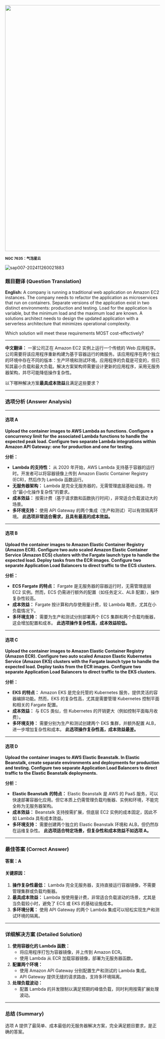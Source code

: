 <img src="https://www.bjp.org.cn/upload/image/2024/10/30/1730252264482055421.jpg" width="800" />  

<small>**NGC 7635：气泡星云**</small>  



![sap007-202411260021883](https://aea62e6.webp.li/2024/11/sap007-202411260021883.png)



### 题目翻译 (Question Translation)

**English:**
 A company is running a traditional web application on Amazon EC2 instances. The company needs to refactor the application as microservices that run on containers. Separate versions of the application exist in two distinct environments: production and testing. Load for the application is variable, but the minimum load and the maximum load are known. A solutions architect needs to design the updated application with a serverless architecture that minimizes operational complexity.

Which solution will meet these requirements MOST cost-effectively?

------

**中文翻译：**
 一家公司正在 Amazon EC2 实例上运行一个传统的 Web 应用程序。公司需要将该应用程序重新构建为基于容器运行的微服务。该应用程序在两个独立的环境中存在不同的版本：生产环境和测试环境。应用程序的负载是可变的，但已知其最小负载和最大负载。解决方案架构师需要设计更新的应用程序，采用无服务器架构，并尽可能降低操作复杂性。

以下哪种解决方案**最具成本效益**且满足这些要求？

------

### 选项分析 (Answer Analysis)

------

#### **选项 A**

**Upload the container images to AWS Lambda as functions. Configure a concurrency limit for the associated Lambda functions to handle the expected peak load. Configure two separate Lambda integrations within Amazon API Gateway: one for production and one for testing.**

**分析：**

- **Lambda 的支持性：** 从 2020 年开始，AWS Lambda 支持基于容器的运行时。开发者可以将容器镜像上传到 Amazon Elastic Container Registry (ECR)，然后作为 Lambda 函数运行。
- **无服务器架构：** Lambda 是完全无服务器的，无需管理底层基础设施，符合“最小化操作复杂性”的要求。
- **成本效益：** 按需计费（基于请求数和函数执行时间），非常适合负载波动大的场景。
- **多环境支持：** 使用 API Gateway 的两个集成（生产和测试）可以有效隔离环境。
     **此选项非常适合需求，且具有最高的成本效益。**

------

#### **选项 B**

**Upload the container images to Amazon Elastic Container Registry (Amazon ECR). Configure two auto scaled Amazon Elastic Container Service (Amazon ECS) clusters with the Fargate launch type to handle the expected load. Deploy tasks from the ECR images. Configure two separate Application Load Balancers to direct traffic to the ECS clusters.**

**分析：**

- **ECS Fargate 的特点：** Fargate 是无服务器的容器运行时，无需管理底层 EC2 实例。然而，ECS 仍需进行额外的配置（如任务定义、ALB 配置），操作复杂性较高。
- **成本效益：** Fargate 按计算和内存使用量计费，较 Lambda 略贵，尤其在小负载情况下。
- **多环境支持：** 需要为生产和测试分别部署两个 ECS 集群和两个负载均衡器，这会增加配置和成本。
     **此选项操作复杂性高，成本效益较低。**

------

#### **选项 C**

**Upload the container images to Amazon Elastic Container Registry (Amazon ECR). Configure two auto scaled Amazon Elastic Kubernetes Service (Amazon EKS) clusters with the Fargate launch type to handle the expected load. Deploy tasks from the ECR images. Configure two separate Application Load Balancers to direct traffic to the EKS clusters.**

**分析：**

- **EKS 的特点：** Amazon EKS 是完全托管的 Kubernetes 服务，提供灵活的容器编排功能。然而，EKS 的复杂性高，尤其是需要管理 Kubernetes 控制平面和相关的 Fargate 配置。
- **成本效益：** 与 ECS 类似，但 Kubernetes 的开销更大（例如控制平面每月收费）。
- **多环境支持：** 需要分别为生产和测试创建两个 EKS 集群，并额外配置 ALB，进一步增加复杂性和成本。
     **此选项操作复杂性高，成本效益最差。**

------

#### **选项 D**

**Upload the container images to AWS Elastic Beanstalk. In Elastic Beanstalk, create separate environments and deployments for production and testing. Configure two separate Application Load Balancers to direct traffic to the Elastic Beanstalk deployments.**

**分析：**

- **Elastic Beanstalk 的特点：** Elastic Beanstalk 是 AWS 的 PaaS 服务，可以快速部署容器化应用。但它本质上仍需管理负载均衡器、实例和环境，不能完全称为无服务器架构。
- **成本效益：** Beanstalk 支持按需扩展，但底层 EC2 实例的成本固定，因此不如 Lambda 具有成本效益。
- **多环境支持：** 需要创建两个独立的 Elastic Beanstalk 环境和 ALB，但仍然存在运维复杂性。
     **此选项适合特定场景，但复杂性和成本效益不如选项 A。**

------

### 最佳答案 (Correct Answer)

**答案：A**

#### 关键原因：

1. **操作复杂性最低：** Lambda 完全无服务器，支持直接运行容器镜像，不需要管理集群或负载均衡器。
2. **最具成本效益：** Lambda 按使用量计费，非常适合负载波动的场景，尤其是当负载较小时，避免了 ECS 或 EKS 的基础设施成本。
3. **多环境分离：** 使用 API Gateway 的两个 Lambda 集成可以轻松实现生产和测试环境的隔离。

------

### 详细解决方案 (Detailed Solution)

1. **使用容器化的 Lambda 函数：**
    - 将应用程序打包为容器镜像，并上传到 Amazon ECR。
    - 使用 Lambda 从 ECR 加载容器镜像，部署为无服务器函数。
2. **配置两个环境：**
    - 使用 Amazon API Gateway 分别配置生产和测试的 Lambda 集成。
    - API Gateway 提供无缝的请求路由，支持多环境隔离。
3. **处理负载波动：**
    - 配置 Lambda 的并发限制以满足预期的峰值负载，同时利用按需扩展处理波动。

------

### 总结 (Summary)

选项 A 提供了最简单、成本最低的无服务器解决方案，完全满足题目要求，是正确的答案。